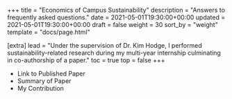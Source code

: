 +++
title = "Economics of Campus Sustainability"
description = "Answers to frequently asked questions."
date = 2021-05-01T19:30:00+00:00
updated = 2021-05-01T19:30:00+00:00
draft = false
weight = 30
sort_by = "weight"
template = "docs/page.html"

[extra]
lead = "Under the supervision of Dr. Kim Hodge, I performed sustainability-related research during my multi-year internship culminating in co-authorship of a paper."
toc = true
top = false
+++

* Link to Published Paper
* Summary of Paper
* My Contribution
